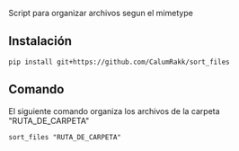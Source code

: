 
Script para organizar archivos segun el mimetype

## Instalación

    pip install git+https://github.com/CalumRakk/sort_files

## Comando
El siguiente comando organiza los archivos de la carpeta "RUTA_DE_CARPETA"

    sort_files "RUTA_DE_CARPETA"